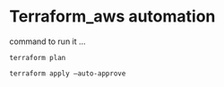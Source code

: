 # Terraform_aws automation
command to run it ...

```
terraform plan

terraform apply –auto-approve

```
